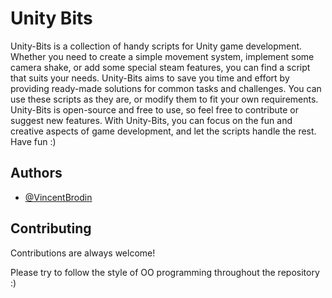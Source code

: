 # Unity Bits

Unity-Bits is a collection of handy scripts for Unity game development. Whether you need to create a simple movement system, implement some camera shake, or add some special steam features, you can find a script that suits your needs. Unity-Bits aims to save you time and effort by providing ready-made solutions for common tasks and challenges. You can use these scripts as they are, or modify them to fit your own requirements. Unity-Bits is open-source and free to use, so feel free to contribute or suggest new features. With Unity-Bits, you can focus on the fun and creative aspects of game development, and let the scripts handle the rest. Have fun :)


## Authors

- [@VincentBrodin](https://github.com/VincentBrodin)


## Contributing

Contributions are always welcome!

Please try to follow the style of OO programming throughout the repository :)
